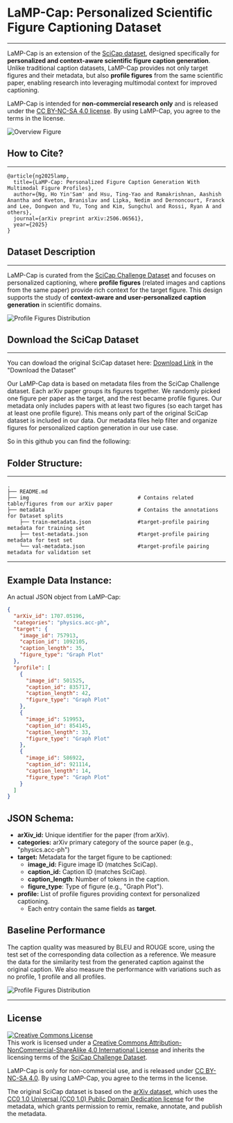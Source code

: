 # LaMP-Cap: Personalized Scientific Figure Captioning Dataset
---
LaMP-Cap is an extension of the [SciCap dataset](https://aclanthology.org/2021.findings-emnlp.277/), designed specifically for **personalized and context-aware scientific figure caption generation**. Unlike traditional caption datasets, LaMP-Cap provides not only target figures and their metadata, but also **profile figures** from the same scientific paper, enabling research into leveraging multimodal context for improved captioning.

LaMP-Cap is intended for **non-commercial research only** and is released under the [CC BY-NC-SA 4.0 license](http://creativecommons.org/licenses/by-nc-sa/4.0/). By using LaMP-Cap, you agree to the terms in the license.

![Overview Figure](img/fig_overview.png)

## How to Cite?
---
```
@article{ng2025lamp,
  title={LaMP-Cap: Personalized Figure Caption Generation With Multimodal Figure Profiles},
  author={Ng, Ho Yin'Sam' and Hsu, Ting-Yao and Ramakrishnan, Aashish Anantha and Kveton, Branislav and Lipka, Nedim and Dernoncourt, Franck and Lee, Dongwon and Yu, Tong and Kim, Sungchul and Rossi, Ryan A and others},
  journal={arXiv preprint arXiv:2506.06561},
  year={2025}
}
```


## Dataset Description
---
LaMP-Cap is curated from the [SciCap Challenge Dataset](https://huggingface.co/datasets/CrowdAILab/scicap) and focuses on personalized captioning, where **profile figures** (related images and captions from the same paper) provide rich context for the target figure. This design supports the study of **context-aware and user-personalized caption generation** in scientific domains.

![Profile Figures Distribution](img\fig_profile-dist.png)


## Download the SciCap Dataset
---
You can dowload the original SciCap dataset here: [Download Link](https://github.com/tingyaohsu/SciCap/blob/main/README.md) in the "Download the Dataset"

Our LaMP-Cap data is based on metadata files from the SciCap Challenge dataset. Each arXiv paper groups its figures together. We randomly picked one figure per paper as the target, and the rest became profile figures. Our metadata only includes papers with at least two figures (so each target has at least one profile figure). This means only part of the original SciCap dataset is included in our data. Our metadata files help filter and organize figures for personalized caption generation in our use case.

So in this github you can find the following:

## Folder Structure:
---
```
.
├── README.md
├── img                                   # Contains related table/figures from our arXiv paper
├── metadata                              # Contains the annotations for Dataset splits
    ├── train-metadata.json               #target-profile pairing metadata for training set
    ├── test-metadata.json                #target-profile pairing metadata for test set 
    └── val-metadata.json                 #target-profile pairing metadata for validation set
```

---

## Example Data Instance:
An actual JSON object from LaMP-Cap:

```json
{
  "arXiv_id": 1707.05196,
  "categories": "physics.acc-ph",
  "target": {
    "image_id": 757913,
    "caption_id": 1092105,
    "caption_length": 35,
    "figure_type": "Graph Plot"
  },
  "profile": [
    {
      "image_id": 501525,
      "caption_id": 835717,
      "caption_length": 42,
      "figure_type": "Graph Plot"
    },
    {
      "image_id": 519953,
      "caption_id": 854145,
      "caption_length": 33,
      "figure_type": "Graph Plot"
    },
    {
      "image_id": 586922,
      "caption_id": 921114,
      "caption_length": 14,
      "figure_type": "Graph Plot"
    }
  ]
}

```

## JSON Schema:
- **arXiv_id:** Unique identifier for the paper (from arXiv).
- **categories:** arXiv primary category of the source paper (e.g., "physics.acc-ph")
- **target:** Metadata for the target figure to be captioned:
    - **image_id:** Figure image ID (matches SciCap).
    - **caption_id:** Caption ID (matches SciCap).
    - **caption_length**: Number of tokens in the caption.
    - **figure_type**: Type of figure (e.g., "Graph Plot").
- **profile:** List of profile figures providing context for personalized captioning.
    - Each entry contain the same fields as **target**.


## Baseline Performance
The caption quality was measured by BLEU and ROUGE score, using the test set of the corresponding data collection as a reference.
We measure the data for the similarity test from the generated caption against the original caption. We also measure the performance with variations such as no profile, 1 profile and all profiles.

![Profile Figures Distribution](img\table_generation-result.png)

---

## License
  
<a rel="license" href="http://creativecommons.org/licenses/by-nc-sa/4.0/"><img alt="Creative Commons License" style="border-width:0" src="https://i.creativecommons.org/l/by-nc-sa/4.0/88x31.png" /></a><br />This work is licensed under a <a rel="license" href="http://creativecommons.org/licenses/by-nc-sa/4.0/">Creative Commons Attribution-NonCommercial-ShareAlike 4.0 International License</a> and inherits the licensing terms of the <a href="https://huggingface.co/datasets/CrowdAILab/scicap">SciCap Challenge Dataset</a>.
  
LaMP-Cap is only for non-commercial use, and is released under <a rel="license" href="http://creativecommons.org/licenses/by-nc-sa/4.0/">CC BY-NC-SA 4.0</a>. By using LaMP-Cap, you agree to the terms in the license.

The original SciCap dataset is based on the [arXiv dataset](https://www.kaggle.com/Cornell-University/arxiv), which uses the [CC0 1.0 Universal (CC0 1.0) Public Domain Dedication license](https://creativecommons.org/publicdomain/zero/1.0/) for the metadata, which grants permission to remix, remake, annotate, and publish the metadata.
